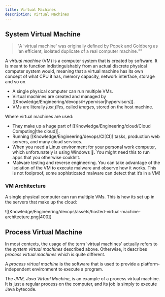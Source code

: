 ```yaml
---
title: Virtual Machines
description: Virtual Machines
---
```


## System Virtual Machine

> "A 'virtual machine' was originally defined by Popek and Goldberg as 'an efficient, isolated duplicate of a real computer machine.''"

A *virtual machine* (VM) is a computer system that is created by software. It is meant to function indistinguishably from an actual discrete physical computer system would, meaning that a virtual machine has its own concept of what CPU it has, memory capacity, network interface, storage and so on.
- A single physical computer can run multiple VMs.
- Virtual machines are created and managed by [[Knowledge/Engineering/devops/Hypervisor|hypervisors]].
- VMs are literally *just files*, called *images*, stored on the host machine.

Where virtual machines are used:
- They make up a huge part of [[Knowledge/Engineering/cloud/Cloud Computing|the cloud]].
- Running [[Knowledge/Engineering/devops/CI|CI]] tasks, production web servers, and many cloud services.
- When you need a Linux environment for your personal work computer, which unfortunately is using Windows 🤢. You might need this to run apps that you otherwise couldn’t.
- Malware testing and reverse engineering. You can take advantage of the isolation of the VM to execute malware and observe how it works. This is not foolproof, some sophisticated malware can detect that it’s in a VM!

### VM Architecture
A single physical computer can run multiple VMs. This is how its set up in the servers that make up the cloud:

![[Knowledge/Engineering/devops/assets/hosted-virtual-machine-architecture.png|400]]

## Process Virtual Machine
In most contexts, the usage of the term 'virtual machines' actually refers to the *system virtual machines* described above. Otherwise, it describes *process virtual machines* which is quite different.

A *process virtual machine* is the software that is used to provide a platform-independent environment to execute a program.

The *JVM, Java Virtual Machine*, is an example of a process virtual machine. It is just a regular process on the computer, and its job is simply to execute Java bytecode.
